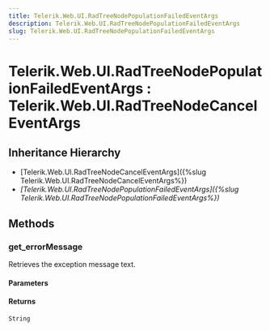 ```yaml
---
title: Telerik.Web.UI.RadTreeNodePopulationFailedEventArgs
description: Telerik.Web.UI.RadTreeNodePopulationFailedEventArgs
slug: Telerik.Web.UI.RadTreeNodePopulationFailedEventArgs
---
```


# Telerik.Web.UI.RadTreeNodePopulationFailedEventArgs : Telerik.Web.UI.RadTreeNodeCancelEventArgs

## Inheritance Hierarchy

* [Telerik.Web.UI.RadTreeNodeCancelEventArgs]({%slug Telerik.Web.UI.RadTreeNodeCancelEventArgs%})
* *[Telerik.Web.UI.RadTreeNodePopulationFailedEventArgs]({%slug Telerik.Web.UI.RadTreeNodePopulationFailedEventArgs%})*


## Methods

### get_errorMessage

Retrieves  the exception message text.

#### Parameters

#### Returns

`String` 

